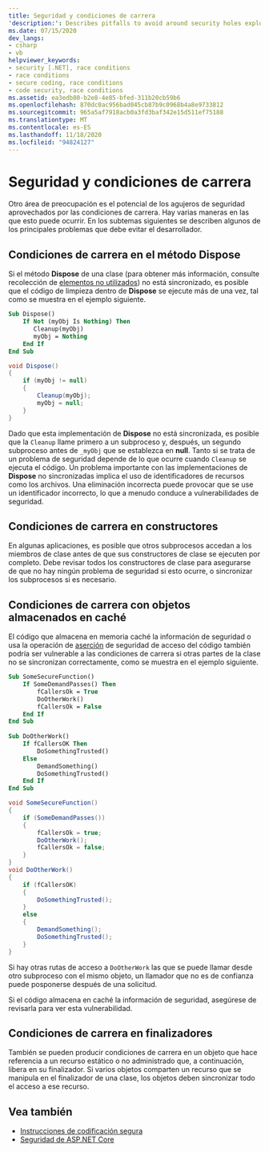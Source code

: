 ```yaml
---
title: Seguridad y condiciones de carrera
'description:': Describes pitfalls to avoid around security holes exploited by race conditions, including dispose methods, constructors, cached objects, and finalizers.
ms.date: 07/15/2020
dev_langs:
- csharp
- vb
helpviewer_keywords:
- security [.NET], race conditions
- race conditions
- secure coding, race conditions
- code security, race conditions
ms.assetid: ea3edb80-b2e8-4e85-bfed-311b20cb59b6
ms.openlocfilehash: 870dc0ac956bad045cb87b9c0968b4a8e9733812
ms.sourcegitcommit: 965a5af7918acb0a3fd3baf342e15d511ef75188
ms.translationtype: MT
ms.contentlocale: es-ES
ms.lasthandoff: 11/18/2020
ms.locfileid: "94824127"
---
```

# <a name="security-and-race-conditions"></a>Seguridad y condiciones de carrera

Otro área de preocupación es el potencial de los agujeros de seguridad aprovechados por las condiciones de carrera. Hay varias maneras en las que esto puede ocurrir. En los subtemas siguientes se describen algunos de los principales problemas que debe evitar el desarrollador.  
  
## <a name="race-conditions-in-the-dispose-method"></a>Condiciones de carrera en el método Dispose  

Si el método **Dispose** de una clase (para obtener más información, consulte recolección de [elementos no utilizados](../garbage-collection/index.md)) no está sincronizado, es posible que el código de limpieza dentro de **Dispose** se ejecute más de una vez, tal como se muestra en el ejemplo siguiente.  
  
```vb  
Sub Dispose()  
    If Not (myObj Is Nothing) Then  
       Cleanup(myObj)  
       myObj = Nothing  
    End If  
End Sub  
```  
  
```csharp  
void Dispose()
{  
    if (myObj != null)
    {  
        Cleanup(myObj);  
        myObj = null;  
    }  
}  
```  
  
Dado que esta implementación de **Dispose** no está sincronizada, es posible que la `Cleanup` llame primero a un subproceso y, después, un segundo subproceso antes de `_myObj` que se establezca en **null**. Tanto si se trata de un problema de seguridad depende de lo que ocurre cuando `Cleanup` se ejecuta el código. Un problema importante con las implementaciones de **Dispose** no sincronizadas implica el uso de identificadores de recursos como los archivos. Una eliminación incorrecta puede provocar que se use un identificador incorrecto, lo que a menudo conduce a vulnerabilidades de seguridad.  
  
## <a name="race-conditions-in-constructors"></a>Condiciones de carrera en constructores

En algunas aplicaciones, es posible que otros subprocesos accedan a los miembros de clase antes de que sus constructores de clase se ejecuten por completo. Debe revisar todos los constructores de clase para asegurarse de que no hay ningún problema de seguridad si esto ocurre, o sincronizar los subprocesos si es necesario.  
  
## <a name="race-conditions-with-cached-objects"></a>Condiciones de carrera con objetos almacenados en caché  

El código que almacena en memoria caché la información de seguridad o usa la operación de [aserción](../../framework/misc/using-the-assert-method.md) de seguridad de acceso del código también podría ser vulnerable a las condiciones de carrera si otras partes de la clase no se sincronizan correctamente, como se muestra en el ejemplo siguiente.  
  
```vb  
Sub SomeSecureFunction()  
    If SomeDemandPasses() Then  
        fCallersOk = True  
        DoOtherWork()  
        fCallersOk = False  
    End If  
End Sub  
  
Sub DoOtherWork()  
    If fCallersOK Then  
        DoSomethingTrusted()  
    Else  
        DemandSomething()  
        DoSomethingTrusted()  
    End If  
End Sub  
```  
  
```csharp  
void SomeSecureFunction()
{  
    if (SomeDemandPasses())
    {  
        fCallersOk = true;  
        DoOtherWork();  
        fCallersOk = false;  
    }  
}  
void DoOtherWork()
{  
    if (fCallersOK)
    {  
        DoSomethingTrusted();  
    }  
    else
    {  
        DemandSomething();  
        DoSomethingTrusted();  
    }  
}  
```  
  
Si hay otras rutas de acceso a `DoOtherWork` las que se puede llamar desde otro subproceso con el mismo objeto, un llamador que no es de confianza puede posponerse después de una solicitud.  
  
Si el código almacena en caché la información de seguridad, asegúrese de revisarla para ver esta vulnerabilidad.  
  
## <a name="race-conditions-in-finalizers"></a>Condiciones de carrera en finalizadores  

También se pueden producir condiciones de carrera en un objeto que hace referencia a un recurso estático o no administrado que, a continuación, libera en su finalizador. Si varios objetos comparten un recurso que se manipula en el finalizador de una clase, los objetos deben sincronizar todo el acceso a ese recurso.  
  
## <a name="see-also"></a>Vea también

- [Instrucciones de codificación segura](secure-coding-guidelines.md)
- [Seguridad de ASP.NET Core](/aspnet/core/security/)
